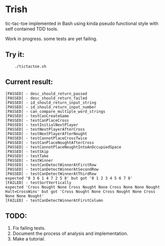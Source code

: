 # Trish

tic-tac-toe implemented in Bash using kinda pseudo functional style with self contained TDD tools.

Work in progress. some tests are yet failing.

## Try it:

```
    ./tictactoe.sh
```

## Current result:

```
[PASSED] - desc_should_return_passed
[PASSED] - desc_should_return_failed
[PASSED] - id_should_return_input_string
[PASSED] - id_should_return_input_number
[PASSED] - can_compare_multiple_word_strings
[PASSED] - testCanCreateGame
[PASSED] - testCanPlaceCross
[PASSED] - testInitialNextPlayer
[PASSED] - testNextPlayerAfterCross
[PASSED] - testNextPlayerAfterNought
[PASSED] - testCannotPlaceCrossTwice
[PASSED] - testCanPlaceNoughtAfterCross
[PASSED] - testCannotPlaceNoughtIntoAnOccupiedSpace
[PASSED] - testSkip
[PASSED] - testTake
[PASSED] - testWinner
[PASSED] - testCanDetectWinnerAtFirstRow
[PASSED] - testCanDetectWinnerAtSecondRow
[PASSED] - testCanDetectWinnerAtThirdRow
expected '0 3 6 1 4 7 2 5 8' but got '0 1 2 3 4 5 6 7 8'
[FAILED] - testSortVertically
expected 'Cross Nought None Cross Nought None Cross None None Nought Halt=CrossWins' but got 'Cross Nought None Cross Nought None Cross None None Nought'
[FAILED] - testCanDetectWinnerAtFirstColumn
```

## TODO:

1. Fix failing tests.
2. Document the process of analysis and implementation.
3. Make a tutorial.
